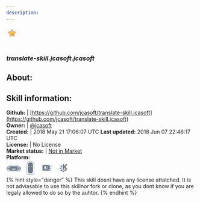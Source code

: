 ```yaml
---
description: 
---
```


![](../.gitbook/assets/star.png)  
#   
### _translate-skill.jcasoft.jcasoft_  
## About:  


## Skill information:  
**Github:** | [https://github.com/jcasoft/translate-skill.jcasoft](https://github.com/jcasoft/translate-skill.jcasoft)  
**Owner:** | [@jcasoft](https://github.com/jcasoft)  
**Created:** | 2018 May 21 17:06:07 UTC  **Last updated:** 2018 Jun 07 22:46:17 UTC  
**License:** | No License  
**Market status:** | [Not in Market](https://market.mycroft.ai/skill/)  
**Platform:**  
 ![Mark I](../.gitbook/assets/mark-1-icon.png)  ![Mark II](../.gitbook/assets/mark-2-icon.png)  ![Picroft](../.gitbook/assets/picroft-icon.png)  ![plasmoid](../.gitbook/assets/kde.png)   
{% hint style="danger" %}
This skill dosnt have any license attatched. It is not adviasable to use this skillnor fork or clone, as you dont know if you are legaly allowed to do so by the auhtor.
{% endhint %}
